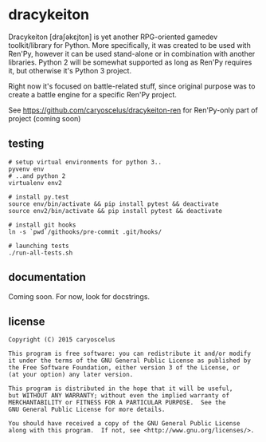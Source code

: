 # dracykeiton

Dracykeiton [draʃəkɛjton] is yet another RPG-oriented gamedev
toolkit/library for Python. More specifically, it was created to be used
with Ren'Py, however it can be used stand-alone or in combination with
another libraries. Python 2 will be somewhat supported as long as Ren'Py
requires it, but otherwise it's Python 3 project.

Right now it's focused on battle-related stuff, since original purpose was
to create a battle engine for a specific Ren'Py project.

See https://github.com/caryoscelus/dracykeiton-ren for Ren'Py-only part of
project (coming soon)

## testing

    # setup virtual environments for python 3..
    pyvenv env
    # ..and python 2
    virtualenv env2
    
    # install py.test
    source env/bin/activate && pip install pytest && deactivate
    source env2/bin/activate && pip install pytest && deactivate
    
    # install git hooks
    ln -s `pwd`/githooks/pre-commit .git/hooks/
    
    # launching tests
    ./run-all-tests.sh

## documentation

Coming soon. For now, look for docstrings.

## license

    Copyright (C) 2015 caryoscelus
    
    This program is free software: you can redistribute it and/or modify
    it under the terms of the GNU General Public License as published by
    the Free Software Foundation, either version 3 of the License, or
    (at your option) any later version.
    
    This program is distributed in the hope that it will be useful,
    but WITHOUT ANY WARRANTY; without even the implied warranty of
    MERCHANTABILITY or FITNESS FOR A PARTICULAR PURPOSE.  See the
    GNU General Public License for more details.
    
    You should have received a copy of the GNU General Public License
    along with this program.  If not, see <http://www.gnu.org/licenses/>.
